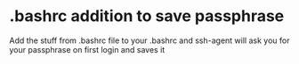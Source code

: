 # .bashrc addition to save passphrase

Add the stuff from .bashrc file to your .bashrc and ssh-agent will ask you for your passphrase on first login and saves it